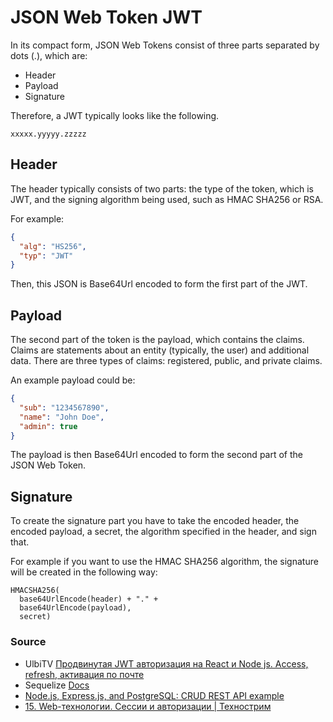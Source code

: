 # JSON Web Token JWT
In its compact form, JSON Web Tokens consist of three parts separated by dots (.), which are:

- Header
- Payload
- Signature

Therefore, a JWT typically looks like the following.

```xxxxx.yyyyy.zzzzz```

## Header
The header typically consists of two parts: the type of the token, which is JWT, and the signing algorithm being used, such as HMAC SHA256 or RSA.

For example:
```json
{
  "alg": "HS256",
  "typ": "JWT"
}
```
Then, this JSON is Base64Url encoded to form the first part of the JWT.

## Payload
The second part of the token is the payload, which contains the claims. Claims are statements about an entity (typically, the user) and additional data. There are three types of claims: registered, public, and private claims.

An example payload could be:
```json
{
  "sub": "1234567890",
  "name": "John Doe",
  "admin": true
}
```
The payload is then Base64Url encoded to form the second part of the JSON Web Token.

## Signature
To create the signature part you have to take the encoded header, the encoded payload, a secret, the algorithm specified in the header, and sign that.

For example if you want to use the HMAC SHA256 algorithm, the signature will be created in the following way:
```
HMACSHA256(
  base64UrlEncode(header) + "." +
  base64UrlEncode(payload),
  secret)
```


### Source
- UlbiTV [Продвинутая JWT авторизация на React и Node js. Access, refresh, активация по почте](https://www.youtube.com/watch?v=fN25fMQZ2v0)
- Sequelize [Docs](https://sequelize.org/docs/v6/getting-started/)
- [Node.js, Express.js, and PostgreSQL: CRUD REST API example](https://blog.logrocket.com/nodejs-expressjs-postgresql-crud-rest-api-example/)
- [15. Web-технологии. Сессии и авторизации | Технострим
  ](https://www.youtube.com/watch?v=MwsW3X7dPtM)
